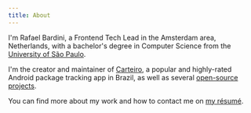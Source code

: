```yaml
---
title: About
---
```


I'm Rafael Bardini, a Frontend Tech Lead in the Amsterdam area, Netherlands, with a bachelor's degree in Computer Science from the [University of São Paulo](https://usp.br/).

I'm the creator and maintainer of [Carteiro](https://carteiro.app/), a popular and highly-rated Android package tracking app in Brazil, as well as several [open-source projects](https://github.com/rbardini).

You can find more about my work and how to contact me on [my résumé](https://resume.rbardini.com/).
